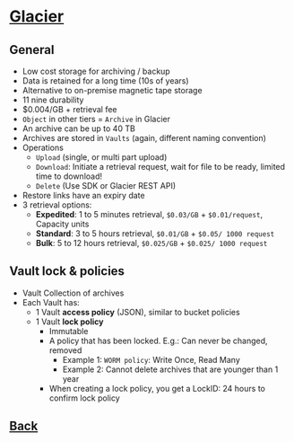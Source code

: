 # [Glacier](../README.md)

## General

* Low cost storage for archiving / backup
* Data is retained for a long time (10s of years)
* Alternative to on-premise magnetic tape storage
* 11 nine durability
* $0.004/GB + retrieval fee
* `Object` in other tiers = `Archive` in Glacier
* An archive can be up to 40 TB
* Archives are stored in `Vaults` (again, different naming convention)
* Operations
	* `Upload` (single, or multi part upload)
	* `Download`: Initiate a retrieval request, wait for file to be ready, limited time to download!
	* `Delete` (Use SDK or Glacier REST API)
* Restore links have an expiry date
* 3 retrieval options:
	* __Expedited__: 1 to 5 minutes retrieval, `$0.03/GB` + `$0.01/request`, Capacity units
	* __Standard__: 3 to 5 hours retrieval, `$0.01/GB` + `$0.05/ 1000 request`
	* __Bulk__: 5 to 12 hours retrieval, `$0.025/GB` + `$0.025/ 1000 request`

## Vault lock & policies

* Vault Collection of archives
* Each Vault has:
	* 1 Vault __access policy__ (JSON), similar to bucket policies
	* 1 Vault __lock policy__
		* Immutable
		* A policy that has been locked. E.g.: Can never be changed, removed
			* Example 1: `WORM policy`: Write Once, Read Many
			* Example 2: Cannot delete archives that are younger than 1 year
		* When creating a lock policy, you get a LockID: 24 hours to confirm lock policy

## [Back](../README.md)